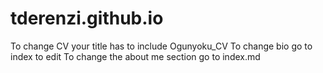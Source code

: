 # tderenzi.github.io
To change CV your title has to include Ogunyoku_CV
To change bio go to index to edit
To change the about me section go to index.md

